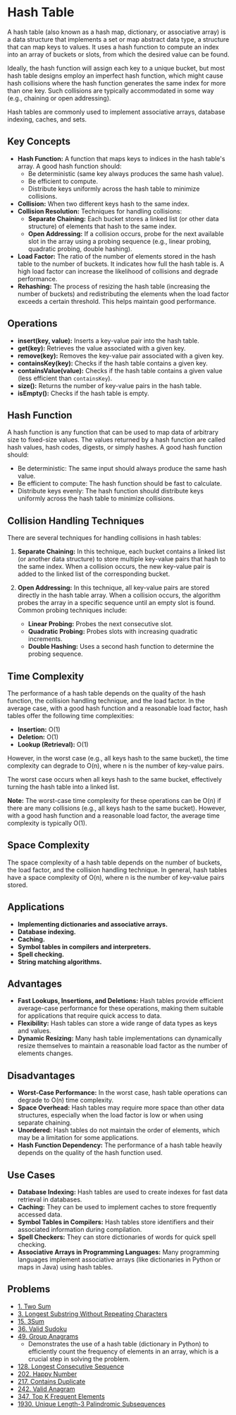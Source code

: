 # Hash Table

A hash table (also known as a hash map, dictionary, or associative array) is a data structure that implements a set or map abstract data type, a structure that can map keys to values. It uses a hash function to compute an index into an array of buckets or slots, from which the desired value can be found.

Ideally, the hash function will assign each key to a unique bucket, but most hash table designs employ an imperfect hash function, which might cause hash collisions where the hash function generates the same index for more than one key. Such collisions are typically accommodated in some way (e.g., chaining or open addressing).

Hash tables are commonly used to implement associative arrays, database indexing, caches, and sets.

## Key Concepts

- **Hash Function:** A function that maps keys to indices in the hash table's array. A good hash function should:
  - Be deterministic (same key always produces the same hash value).
  - Be efficient to compute.
  - Distribute keys uniformly across the hash table to minimize collisions.
- **Collision:** When two different keys hash to the same index.
- **Collision Resolution:** Techniques for handling collisions:
  - **Separate Chaining:** Each bucket stores a linked list (or other data structure) of elements that hash to the same index.
  - **Open Addressing:** If a collision occurs, probe for the next available slot in the array using a probing sequence (e.g., linear probing, quadratic probing, double hashing).
- **Load Factor:** The ratio of the number of elements stored in the hash table to the number of buckets. It indicates how full the hash table is. A high load factor can increase the likelihood of collisions and degrade performance.
- **Rehashing:** The process of resizing the hash table (increasing the number of buckets) and redistributing the elements when the load factor exceeds a certain threshold. This helps maintain good performance.

## Operations

- **insert(key, value):** Inserts a key-value pair into the hash table.
- **get(key):** Retrieves the value associated with a given key.
- **remove(key):** Removes the key-value pair associated with a given key.
- **containsKey(key):** Checks if the hash table contains a given key.
- **containsValue(value):** Checks if the hash table contains a given value (less efficient than `containsKey`).
- **size():** Returns the number of key-value pairs in the hash table.
- **isEmpty():** Checks if the hash table is empty.

## Hash Function

A hash function is any function that can be used to map data of arbitrary size to fixed-size values. The values returned by a hash function are called hash values, hash codes, digests, or simply hashes. A good hash function should:

- Be deterministic: The same input should always produce the same hash value.
- Be efficient to compute: The hash function should be fast to calculate.
- Distribute keys evenly: The hash function should distribute keys uniformly across the hash table to minimize collisions.

## Collision Handling Techniques

There are several techniques for handling collisions in hash tables:

1. **Separate Chaining:** In this technique, each bucket contains a linked list (or another data structure) to store multiple key-value pairs that hash to the same index. When a collision occurs, the new key-value pair is added to the linked list of the corresponding bucket.

2. **Open Addressing:** In this technique, all key-value pairs are stored directly in the hash table array. When a collision occurs, the algorithm probes the array in a specific sequence until an empty slot is found. Common probing techniques include:
    - **Linear Probing:** Probes the next consecutive slot.
    - **Quadratic Probing:** Probes slots with increasing quadratic increments.
    - **Double Hashing:** Uses a second hash function to determine the probing sequence.

## Time Complexity

The performance of a hash table depends on the quality of the hash function, the collision handling technique, and the load factor. In the average case, with a good hash function and a reasonable load factor, hash tables offer the following time complexities:

- **Insertion:** O(1)
- **Deletion:** O(1)
- **Lookup (Retrieval):** O(1)

However, in the worst case (e.g., all keys hash to the same bucket), the time complexity can degrade to O(n), where n is the number of key-value pairs.

The worst case occurs when all keys hash to the same bucket, effectively turning the hash table into a linked list.

**Note:** The worst-case time complexity for these operations can be O(n) if there are many collisions (e.g., all keys hash to the same bucket). However, with a good hash function and a reasonable load factor, the average time complexity is typically O(1).

## Space Complexity

The space complexity of a hash table depends on the number of buckets, the load factor, and the collision handling technique. In general, hash tables have a space complexity of O(n), where n is the number of key-value pairs stored.

## Applications

- **Implementing dictionaries and associative arrays.**
- **Database indexing.**
- **Caching.**
- **Symbol tables in compilers and interpreters.**
- **Spell checking.**
- **String matching algorithms.**

## Advantages

- **Fast Lookups, Insertions, and Deletions:** Hash tables provide efficient average-case performance for these operations, making them suitable for applications that require quick access to data.
- **Flexibility:** Hash tables can store a wide range of data types as keys and values.
- **Dynamic Resizing:** Many hash table implementations can dynamically resize themselves to maintain a reasonable load factor as the number of elements changes.

## Disadvantages

- **Worst-Case Performance:** In the worst case, hash table operations can degrade to O(n) time complexity.
- **Space Overhead:** Hash tables may require more space than other data structures, especially when the load factor is low or when using separate chaining.
- **Unordered:** Hash tables do not maintain the order of elements, which may be a limitation for some applications.
- **Hash Function Dependency:** The performance of a hash table heavily depends on the quality of the hash function used.

## Use Cases

- **Database Indexing:** Hash tables are used to create indexes for fast data retrieval in databases.
- **Caching:** They can be used to implement caches to store frequently accessed data.
- **Symbol Tables in Compilers:** Hash tables store identifiers and their associated information during compilation.
- **Spell Checkers:** They can store dictionaries of words for quick spell checking.
- **Associative Arrays in Programming Languages:** Many programming languages implement associative arrays (like dictionaries in Python or maps in Java) using hash tables.

## Problems

- [1. Two Sum](./../problems/0001-two-sum/README.md)
- [3. Longest Substring Without Repeating Characters](https://leetcode.com/problems/longest-substring-without-repeating-characters/)
- [15. 3Sum](./0015-3sum/README.md)
- [36. Valid Sudoku](./../problems/0036-valid-sudoku/README.md)
- [49. Group Anagrams](https://leetcode.com/problems/group-anagrams/)
  - Demonstrates the use of a hash table (dictionary in Python) to efficiently count the frequency of elements in an array, which is a crucial step in solving the problem.
- [128. Longest Consecutive Sequence](./../problems/0128-longest-consecutive-sequence/README.md)
- [202. Happy Number](https://leetcode.com/problems/happy-number/)
- [217. Contains Duplicate](https://leetcode.com/problems/contains-duplicate/)
- [242. Valid Anagram](https://leetcode.com/problems/valid-anagram/)
- [347. Top K Frequent Elements](./../problems/0347-top-k-frequent-elements/README.md)
- [1930. Unique Length-3 Palindromic Subsequences](https://leetcode.com/problems/unique-length-3-palindromic-subsequences/)
